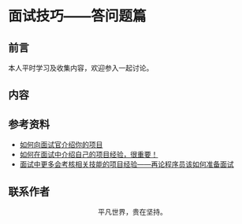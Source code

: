 # 面试技巧——答问题篇

## 前言

本人平时学习及收集内容，欢迎参入一起讨论。

## 内容

## 参考资料

- [如何向面试官介绍你的项目](https://mp.weixin.qq.com/s/CjBVm2w0JXFAALIspGlisA)
- [如何在面试中介绍自己的项目经验，很重要！](https://zhuanlan.zhihu.com/p/62364244)
- [面试中更多会考核相关技能的项目经验——再论程序员该如何准备面试](https://www.cnblogs.com/JavaArchitect/p/12466948.html)

## 联系作者

<div align="center">
    <p>
        平凡世界，贵在坚持。
    </p>
    <img :src="$withBase('/about/contact.png')" />
</div>
